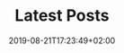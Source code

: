 ---
title: "Latest Posts"
date: 2019-08-21T17:23:49+02:00
draft: false
description: "Thoughts on formal methods, computer science, art & society"
images: []
---